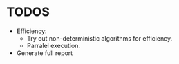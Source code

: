 # TODOS

- Efficiency: 
	- Try out non-deterministic algorithms for efficiency.
	- Parralel execution.
- Generate full report